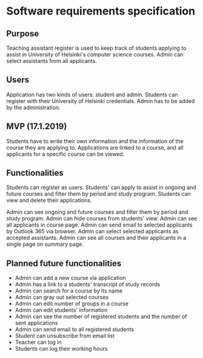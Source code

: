 # Software requirements specification

## Purpose 

Teaching assistant register is used to keep track of students applying to assist in University of Helsinki's computer science courses. Admin can select assistants from all applicants.

## Users

Application has two kinds of users: student and admin. Students can register with their University of Helsinki credentials. Admin has to be added by the administration.

## MVP (17.1.2019)

Students have to write their own information and the information of the course they are applying to. Applications are linked to
a course, and all applicants for a specific course can be viewed.

## Functionalities

Students can register as users. Students' can apply to assist in ongoing and future courses and filter them by period and study program. Students can view and delete their applications.

Admin can see ongoing and future courses and filter them by period and study program. Admin can hide courses from students' view. Admin can see all applicants in course page. Admin can send email to selected applicants by Outlook 365 via browser. Admin can select selected applicants as accepted assistants. Admin can see all courses and their applicants in a single page on summary page.

## Planned future functionalities

* Admin can add a new course via application
* Admin has a link to a students' transcript of study records
* Admin can search for a course by its name
* Admin can gray out selected courses
* Admin can edit number of groups in a course
* Admin can edit students' information
* Admin can see the number of registered students and the number of sent applications
* Admin can send email to all registered students
* Student can unsubscribe from email list
* Teacher can log in
* Students can log their working hours
